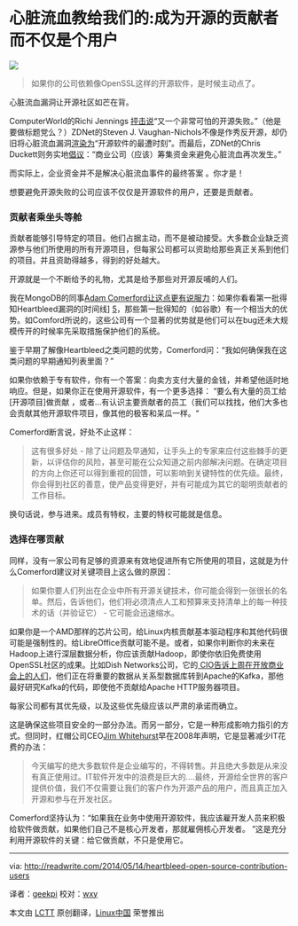 心脏流血教给我们的:成为开源的贡献者而不仅是个用户
================================================================================
![](http://readwrite.com/files/styles/1400_0/public/fields/heart-shaped-hole-heartbleed.jpg)

> 如果你的公司依赖像OpenSSL这样的开源软件，是时候主动点了。

心脏流血漏洞让开源社区如芒在背。

ComputerWorld的Richi Jennings [抨击说][1]“又一个非常可怕的开源失败。”（他是要做标题党么？）ZDNet的Steven J. Vaughan-Nichols不像是作秀反开源，却仍旧将心脏流血漏洞[渲染为][2]“开源软件的最遭时刻”。而最后，ZDNet的Chris Duckett则务实地[倡议][3]：“商业公司（应该）筹集资金来避免心脏流血再次发生。”

而实际上，企业资金并不是解决心脏流血事件的最终答案 。你才是！

想要避免开源失败的公司应该不仅仅是开源软件的用户，还要是贡献者。

### 贡献者乘坐头等舱 ###

贡献者能够引导特定的项目。他们占据主动，而不是被动接受。大多数企业缺乏资源参与他们所使用的所有开源项目，但每家公司都可以资助给那些真正关系到他们的项目。并且资助得越多，得到的好处越大。

开源就是一个不断给予的礼物，尤其是给予那些对开源反哺的人们。

我在MongoDB的同事[Adam Comerford让这点更有说服力][4]：如果你看看第一批得知Heartbleed漏洞的[时间线] [5]，那些第一批得知的（如谷歌）有一个相当大的优势。如Comford所说的，这些公司有一个显著的优势就是他们可以在bug还未大规模传开的时候率先采取措施保护他们的系统。


鉴于早期了解像Heartbleed之类问题的优势，Comerford问：“我如何确保我在这类问题的早期通知列表里面？”


如果你依赖于专有软件，你有一个答案：向卖方支付大量的金钱，并希望他适时地响应。但是，如果你正在使用开源软件，有一个更多选择： “要么有大量的员工给[开源项目]做贡献 ，或者...有认识主要贡献者的员工（我们可以找找，他们大多也会贡献其他开源软件项目，像其他的极客和呆瓜一样。“

Comerford断言说，好处不止这样：

> 这有很多好处 - 除了让问题及早通知，让手头上的专家来应付这些棘手的更新，以评估你的风险，甚至可能在公众知道之前内部解决问题。在确定项目的方向上你还可以得到重视的回馈，可以影响到关键特性的优先级。最终，你会得到社区的善意，使产品变得更好，并有可能成为其它的聪明贡献者的工作目标。

换句话说，参与进来。成员有特权，主要的特权可能就是信息。

### 选择在哪贡献 ###

同样，没有一家公司有足够的资源来有效地促进所有它所使用的项目，这就是为什么Comerford建议对关键项目上这么做的原因：

> 如果你要人们列出在企业中所有开源关键技术，你可能会得到一张很长的名单。然后，告诉他们，他们将必须清点人工和预算来支持清单上的每一种技术的话（并验证它） - 它可能会迅速缩水。

如果你是一个AMD那样的芯片公司，给Linux内核贡献基本驱动程序和其他代码很可能是强制性的。给LibreOffice贡献可能不是。或者，如果你判断你的未来在Hadoop上进行深层数据分析，你应该贡献Hadoop，即使你依旧免费使用OpenSSL社区的成果。比如Dish Networks公司，它的[ CIO告诉上周在开放商业会上的人们][6]，他们正在将重要的数据从关系型数据库转到Apache的Kafka，那他最好研究Kafka的代码，即使他不贡献给Apache HTTP服务器项目。

每家公司都有其优先级，以及这些优先级应该以严肃的承诺而确立。

这是确保这些项目安全的一部分办法。而另一部分，它是一种形成影响力指引的方式。但同时，红帽公司CEO[Jim Whitehurst][7]早在2008年声明，它是显著减少IT花费的办法：

> 今天编写的绝大多数软件是企业编写的，不得转售。并且绝大多数是从来没有真正使用过。IT软件开发中的浪费是巨大的....最终，开源给全世界的客户提供价值，我们不仅需要让我们的客户作为开源产品的用户，而且真正加入开源和参与在开发社区。


Comerford坚持认为：“如果我在业务中使用开源软件，我应该雇开发人员来积极给软件做贡献，如果他们自己不是核心开发者，那就雇佣核心开发者。 ”这是充分利用开源软件的关键：给它做贡献，不只是使用它。

--------------------------------------------------------------------------------

via: http://readwrite.com/2014/05/14/heartbleed-open-source-contribution-users

译者：[geekpi](https://github.com/geekpi) 校对：[wxy](https://github.com/wxy)

本文由 [LCTT](https://github.com/LCTT/TranslateProject) 原创翻译，[Linux中国](http://linux.cn/) 荣誉推出

[1]:http://blogs.computerworld.com/encryption/23767/heartbleed-openssl-open-source-fail
[2]:http://www.zdnet.com/heartbleed-open-sources-worst-hour-7000028420/
[3]:http://www.zdnet.com/openssl-needs-corporate-funding-to-avoid-heartbleed-repeat-7000028385/
[4]:http://comerford.cc/wordpress/2014/04/15/my-conclusion-heartbleed-timeline/
[5]:http://www.smh.com.au/it-pro/security-it/heartbleed-disclosure-timeline-who-knew-what-and-when-20140415-zqurk.html
[6]:http://blogs.wsj.com/cio/2014/05/06/dish-looks-to-open-source-software-after-database-failure/
[7]:http://www.cnet.com/news/red-hat-solve-enterprise-waste-through-open-source/
